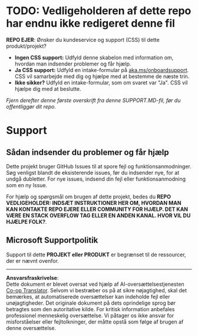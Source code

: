<!--
CO_OP_TRANSLATOR_METADATA:
{
  "original_hash": "b7244261ee19497082edf33bcce64717",
  "translation_date": "2025-09-29T21:49:16+00:00",
  "source_file": "SUPPORT.md",
  "language_code": "da"
}
-->
# TODO: Vedligeholderen af dette repo har endnu ikke redigeret denne fil

**REPO EJER**: Ønsker du kundeservice og support (CSS) til dette produkt/projekt?

- **Ingen CSS support:** Udfyld denne skabelon med information om, hvordan man indsender problemer og får hjælp.
- **Ja CSS support:** Udfyld en intake-formular på [aka.ms/onboardsupport](https://aka.ms/onboardsupport). CSS vil samarbejde med dig og hjælpe med at bestemme de næste trin.
- **Ikke sikker?** Udfyld en intake-formular, som om svaret var "Ja". CSS vil hjælpe dig med at beslutte.

*Fjern derefter denne første overskrift fra denne SUPPORT.MD-fil, før du offentliggør dit repo.*

# Support

## Sådan indsender du problemer og får hjælp  

Dette projekt bruger GitHub Issues til at spore fejl og funktionsanmodninger. Søg venligst blandt de eksisterende 
issues, før du indsender nye, for at undgå dubletter. For nye issues, indsend din fejl eller 
funktionsanmodning som en ny Issue.

For hjælp og spørgsmål om brugen af dette projekt, bedes du **REPO VEDLIGEHOLDER: INDSÆT INSTRUKTIONER HER 
OM, HVORDAN MAN KAN KONTAKTE REPO EJERE ELLER COMMUNITY FOR HJÆLP. DET KAN VÆRE EN STACK OVERFLOW TAG ELLER EN ANDEN 
KANAL. HVOR VIL DU HJÆLPE FOLK?**.

## Microsoft Supportpolitik  

Support til dette **PROJEKT eller PRODUKT** er begrænset til de ressourcer, der er nævnt ovenfor.

---

**Ansvarsfraskrivelse**:  
Dette dokument er blevet oversat ved hjælp af AI-oversættelsestjenesten [Co-op Translator](https://github.com/Azure/co-op-translator). Selvom vi bestræber os på at sikre nøjagtighed, skal det bemærkes, at automatiserede oversættelser kan indeholde fejl eller unøjagtigheder. Det originale dokument på dets oprindelige sprog bør betragtes som den autoritative kilde. For kritisk information anbefales professionel menneskelig oversættelse. Vi påtager os ikke ansvar for misforståelser eller fejltolkninger, der måtte opstå som følge af brugen af denne oversættelse.